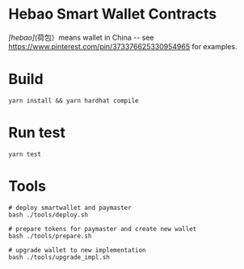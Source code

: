 # Hebao Smart Wallet Contracts

_[hebao]_(荷包）means wallet in China -- see https://www.pinterest.com/pin/373376625330954965 for examples.

# Build

```
yarn install && yarn hardhat compile
```

# Run test

```
yarn test
```

# Tools

```
# deploy smartwallet and paymaster
bash ./tools/deploy.sh

# prepare tokens for paymaster and create new wallet
bash ./tools/prepare.sh

# upgrade wallet to new implementation
bash ./tools/upgrade_impl.sh
```
